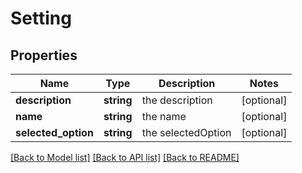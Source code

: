 # Setting

## Properties
Name | Type | Description | Notes
------------ | ------------- | ------------- | -------------
**description** | **string** | the description | [optional] 
**name** | **string** | the name | [optional] 
**selected_option** | **string** | the selectedOption | [optional] 

[[Back to Model list]](../README.md#documentation-for-models) [[Back to API list]](../README.md#documentation-for-api-endpoints) [[Back to README]](../README.md)


